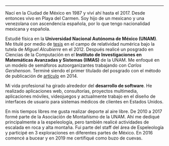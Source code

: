 ---
Nací en la Ciudad de México en 1987 y viví ahí hasta el 2017. Desde entonces vivo en Playa del Carmen. Soy hijo de un mexicano y una venezolana con ascendencia española, por lo que tengo nacionalidad mexicana y española.

Estudié física en la **Universidad Nacional Autónoma de México (UNAM)**. Me titulé por medio de [tesis](http://132.248.67.65/F/?func=find-b&local_base=TES01&find_code=WRD&request=acrecion+de+campo+fantasma&adjacent=N) en el campo de relatividad numérica bajo la tutela de _Miguel Alcubierre_ en el 2012. Después realicé un posgrado en Ciencias de la Computación en el **Instituto de Investigaciones en Matemáticas Avanzadas y Sistemas (IIMAS)** de la UNAM. Me enfoqué en un modelo de semáforos autoorganizantes trabajando con _Carlos Gershenson_. Terminé siendo el primer titulado del posgrado con el método de publicación de [artículo](https://www.mdpi.com/1099-4300/16/5/2384) en 2014.

Mi vida profesional ha girado alrededor del **desarrollo de software**. He realizado aplicaciones web, consultorías, proyectos multimedia, aplicaciones móviles, videojuegos y actualmente trabajo en el diseño de interfaces de usuario para sistemas médicos de clientes en Estados Unidos.

En mis tiempos libres me gusta realizar deporte al aire libre. De 2010 a 2017 formé parte de la Asociación de Montañismo de la UNAM. Ahí me dediqué principalmente a la espeleología, pero también realicé actividades de escalada en roca y alta montaña. Fui parte del staff del área de Espeleología y participé en 3 exploraciones en diferentes partes de México. En 2016 comencé a bucear y en 2019 me certifiqué como buzo de cuevas.